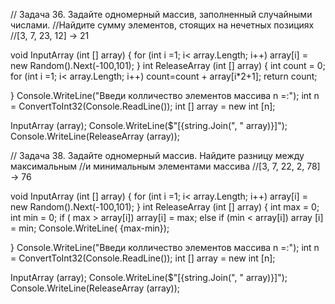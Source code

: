 //    Задача 36. Задайте одномерный массив, заполненный случайными числами.
//Найдите сумму элементов, стоящих на нечетных позициях
//[3, 7, 23, 12] -> 21

void InputArray (int [] array)
{
    for (int i =1; i< array.Length; i++)
        array[i] = new Random().Next(-100,101);
}
int ReleaseArray (int [] array)
{
    int count = 0;
    for (int i =1; i< array.Length; i++)
        count=count + array[i*2+1];
    return count;

}
Console.WriteLine("Введи колличество элементов массива n =:");
int n = ConvertToInt32(Console.ReadLine());
int [] array = new int [n];

InputArray (array);
Console.WriteLine($"[{string.Join(", " array)}]");
Console.WriteLine(ReleaseArray (array));


//    Задача 38. Задайте одномерный массив. Найдите разницу между максимальным
//и минимальным элементами массива
//[3, 7, 22, 2, 78] -> 76

void InputArray (int [] array)
{
    for (int i =1; i< array.Length; i++)
        array[i] = new Random().Next(-100,101);
}
int ReleaseArray (int [] array)
{
    int max = 0;
    int min = 0;
    if ( max > array[i]) array[i] = max;
    else if (min < array[i]) array [i] = min;
    Console.WriteLine( {max-min});

}
Console.WriteLine("Введи колличество элементов массива n =:");
int n = ConvertToInt32(Console.ReadLine());
int [] array = new int [n];

InputArray (array);
Console.WriteLine($"[{string.Join(", " array)}]");
Console.WriteLine(ReleaseArray (array));